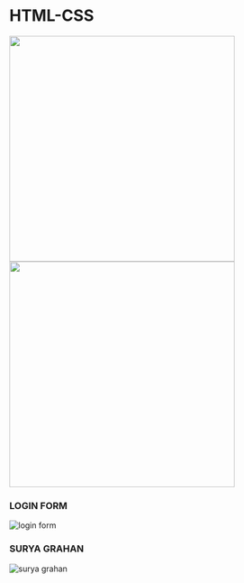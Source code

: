# HTML-CSS

<img src="https://w7.pngwing.com/pngs/185/866/png-transparent-html-logo-html-web-design-scalable-graphics-world-wide-web-markup-language-html5-icon-hd-miscellaneous-angle-text.png" heigth="400px" width="400px">
<img src="https://w7.pngwing.com/pngs/73/762/png-transparent-html-css-design-and-build-web-sites-web-development-cascading-style-sheets-world-wide-web-web-design-text-logo.png" heigth="400px" width="400px">

### LOGIN FORM
![login form](https://user-images.githubusercontent.com/67998331/108950787-d53d5e80-768c-11eb-89de-c37800c34507.png)

### SURYA GRAHAN
![surya grahan](https://user-images.githubusercontent.com/67998331/108951253-a1af0400-768d-11eb-9ba3-ba81421995fa.png)
